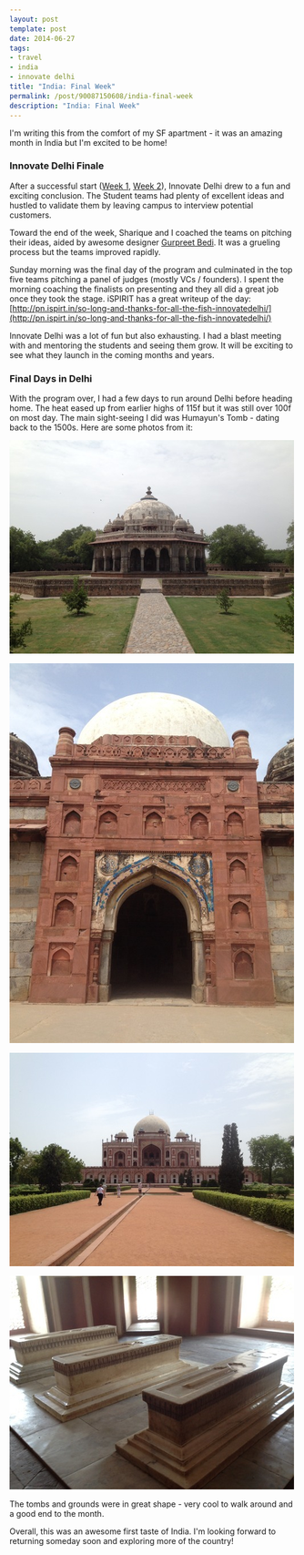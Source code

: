 ```yaml
---
layout: post
template: post
date: 2014-06-27
tags:
- travel
- india
- innovate delhi
title: "India: Final Week"
permalink: /post/90087150608/india-final-week
description: "India: Final Week"
---
```

I'm writing this from the comfort of my SF apartment - it was an amazing month in India but I'm excited to be home!

### Innovate Delhi Finale

After a successful start ([Week 1](http://blog.randylubin.com/post/88360762718/innovate-delhi-week-one), [Week 2](http://blog.randylubin.com/post/89172263753/innovate-delhi-week-2)), Innovate Delhi drew to a fun and exciting conclusion. The Student teams had plenty of excellent ideas and hustled to validate them by leaving campus to interview potential customers.

Toward the end of the week, Sharique and I coached the teams on pitching their ideas, aided by awesome designer [Gurpreet Bedi](https://twitter.com/grprtbedi). It was a grueling process but the teams improved rapidly.

Sunday morning was the final day of the program and culminated in the top five teams pitching a panel of judges (mostly VCs / founders). I spent the morning coaching the finalists on presenting and they all did a great job once they took the stage. iSPIRIT has a great writeup of the day: [http://pn.ispirt.in/so-long-and-thanks-for-all-the-fish-innovatedelhi/](http://pn.ispirt.in/so-long-and-thanks-for-all-the-fish-innovatedelhi/)

Innovate Delhi was a lot of fun but also exhausting. I had a blast meeting with and mentoring the students and seeing them grow. It will be exciting to see what they launch in the coming months and years.

### Final Days in Delhi

With the program over, I had a few days to run around Delhi before heading home. The heat eased up from earlier highs of 115f but it was still over 100f on most day. The main sight-seeing I did was Humayun's Tomb - dating back to the 1500s. Here are some photos from it:

![](/images/80e5d7099376079410f02d3d29c897adc5e61850fba758d673f3bc434fe467b9.jpg)

![](/images/50d54151eef6521ab825084e71cfc2438cb58c2f6137e3c32973dc2bf100d216.jpg)

![](/images/0f0dfe361ed153f18e76295ad76f9266010be7dd47ae034514030ff0b57b5daf.jpg)

![](/images/dacd1456d447992a5d7b0143e047bd07c16e00e37aff60f2de49bc2cfb0559a9.jpg)

The tombs and grounds were in great shape - very cool to walk around and a good end to the month.

Overall, this was an awesome first taste of India. I'm looking forward to returning someday soon and exploring more of the country!